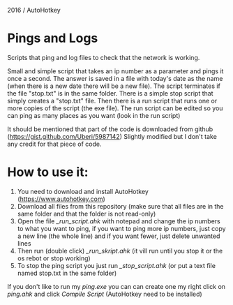 2016 / AutoHotkey
# Pings and Logs

Scripts that ping and log files to check that the network is working.

Small and simple script that takes an ip number as a parameter and pings it once a second.
The answer is saved in a file with today's date as the name (when there is a new date there will be a new file).
The script terminates if the file "stop.txt" is in the same folder.
There is a simple stop script that simply creates a "stop.txt" file.
Then there is a run script that runs one or more copies of the script (the exe file).
The run script can be edited so you can ping as many places as you want (look in the run script)

It should be mentioned that part of the code is downloaded from github (https://gist.github.com/Uberi/5987142)
Slightly modified but I don't take any credit for that piece of code.

# How to use it:

1) You need to download and install AutoHotkey (https://www.autohotkey.com)
2) Download all files from this repository (make sure that all files are in the same folder and that the folder is not read-only)
3) Open the file *\_run_script.ahk* with notepad and change the ip numbers to what you want to ping, if you want to ping more ip numbers, just copy a new line (the whole line) and if you want fewer, just delete unwanted lines
4) Then run (double click) *\_run_skript.ahk* (it vill run until you stop it or the os rebot or stop working)
5) To stop the ping script you just run *\_stop_script.ahk* (or put a text file named stop.txt in the same folder)

If you don't like to run my *ping.exe* you can can create one my right click on *ping.ahk* and click *Compile Script* (AutoHotkey need to be installed)
